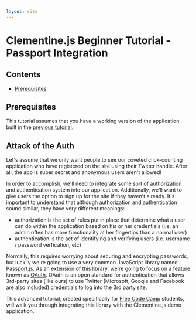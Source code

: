 ```yaml
---
layout: site
---
```


# Clementine.js Beginner Tutorial - Passport Integration

## Contents

- [Prerequisites](#prerequisites)

## Prerequisites

This tutorial assumes that you have a working version of the application built in the [previous tutorial](tutorial.html).

## Attack of the Auth

Let's assume that we only want people to see our coveted click-counting application who have registered on the site using their Twitter handle. After all, the app is super secret and anonymous users aren't allowed!

In order to accomplish, we'll need to integrate some sort of authorization and authentication system into our application. Additionally, we'll want to give users the option to sign up for the site if they haven't already. It's important to understand that although authorization and authentication sound similar, they have very different meanings:

- authorization is the set of rules put in place that determine what a user can do within the application based on his or her credentials (i.e. an admin often has more functionality at her fingertips than a normal user)
- authentication is the act of identifying and verifying users (i.e. username / password verfication, etc)

Normally, this requires worrying about securing and encrypting passwords, but luckily we're going to use a very common JavaScript library named [Passport.js](http://passportjs.org/). As an extension of this library, we're going to focus on a feature known as [OAuth](https://en.wikipedia.org/wiki/OAuth). OAuth is an open standard for authentication that allows 3rd-party sites (like ours) to use Twitter (Microsoft, Google and Facebook are also included) credentials to log into the 3rd party site.

This advanced tutorial, created specifically for [Free Code Camp](http://www.freecodecamp.com/) students, will walk you through integrating this library with the Clementine.js demo application.